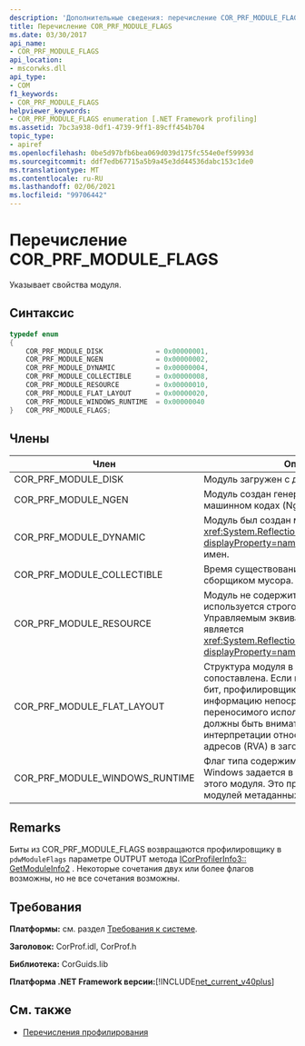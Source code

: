 ```yaml
---
description: 'Дополнительные сведения: перечисление COR_PRF_MODULE_FLAGS'
title: Перечисление COR_PRF_MODULE_FLAGS
ms.date: 03/30/2017
api_name:
- COR_PRF_MODULE_FLAGS
api_location:
- mscorwks.dll
api_type:
- COM
f1_keywords:
- COR_PRF_MODULE_FLAGS
helpviewer_keywords:
- COR_PRF_MODULE_FLAGS enumeration [.NET Framework profiling]
ms.assetid: 7bc3a938-0df1-4739-9ff1-89cff454b704
topic_type:
- apiref
ms.openlocfilehash: 0be5d97bfb6bea069d039d175fc554e0ef59993d
ms.sourcegitcommit: ddf7edb67715a5b9a45e3dd44536dabc153c1de0
ms.translationtype: MT
ms.contentlocale: ru-RU
ms.lasthandoff: 02/06/2021
ms.locfileid: "99706442"
---
```

# <a name="cor_prf_module_flags-enumeration"></a>Перечисление COR_PRF_MODULE_FLAGS

Указывает свойства модуля.  
  
## <a name="syntax"></a>Синтаксис  
  
```cpp  
typedef enum  
{  
    COR_PRF_MODULE_DISK             = 0x00000001,  
    COR_PRF_MODULE_NGEN             = 0x00000002,  
    COR_PRF_MODULE_DYNAMIC          = 0x00000004,  
    COR_PRF_MODULE_COLLECTIBLE      = 0x00000008,  
    COR_PRF_MODULE_RESOURCE         = 0x00000010,  
    COR_PRF_MODULE_FLAT_LAYOUT      = 0x00000020,  
    COR_PRF_MODULE_WINDOWS_RUNTIME  = 0x00000040  
}   COR_PRF_MODULE_FLAGS;  
```  
  
## <a name="members"></a>Члены  
  
|Член|Описание|  
|------------|-----------------|  
|COR_PRF_MODULE_DISK|Модуль загружен с диска.|  
|COR_PRF_MODULE_NGEN|Модуль создан генератором образов в машинном кодах (Ngen.exe).|  
|COR_PRF_MODULE_DYNAMIC|Модуль был создан методами в <xref:System.Reflection.Emit?displayProperty=nameWithType> пространстве имен.|  
|COR_PRF_MODULE_COLLECTIBLE|Время существования модуля управляется сборщиком мусора.|  
|COR_PRF_MODULE_RESOURCE|Модуль не содержит метаданных и используется строго в качестве ресурса. Управляемым эквивалентом этого бита является <xref:System.Reflection.Module.IsResource%2A?displayProperty=nameWithType> метод.|  
|COR_PRF_MODULE_FLAT_LAYOUT|Структура модуля в памяти плоская, но не сопоставлена. Если в модуле установлен этот бит, профилировщики, считывающие информацию непосредственно из заголовка переносимого исполняемого файла (PE), должны быть внимательны при интерпретации относительных виртуальных адресов (RVA) в заголовке.|  
|COR_PRF_MODULE_WINDOWS_RUNTIME|Флаг типа содержимого среда выполнения Windows задается в метаданных для сборки этого модуля. Это происходит для всех модулей метаданных Windows (. winmd).|  
  
## <a name="remarks"></a>Remarks  

 Биты из COR_PRF_MODULE_FLAGS возвращаются профилировщику в `pdwModuleFlags` параметре OUTPUT метода [ICorProfilerInfo3:: GetModuleInfo2](icorprofilerinfo3-getmoduleinfo2-method.md) . Некоторые сочетания двух или более флагов возможны, но не все сочетания возможны.  
  
## <a name="requirements"></a>Требования  

 **Платформы:** см. раздел [Требования к системе](../../get-started/system-requirements.md).  
  
 **Заголовок:** CorProf.idl, CorProf.h  
  
 **Библиотека:** CorGuids.lib  
  
 **Платформа .NET Framework версии:**[!INCLUDE[net_current_v40plus](../../../../includes/net-current-v40plus-md.md)]  
  
## <a name="see-also"></a>См. также

- [Перечисления профилирования](profiling-enumerations.md)
